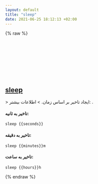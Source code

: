 ```yaml
---
layout: default
title: "sleep"
date: 2021-06-25 18:12:13 +02:00
---
```

{% raw %}
<h2 id="sleep">
  <a href="/fa/common/sleep.html">sleep</a> <a href="#sleep"><svg class="icon">
    <use href="/assets/images/unicode_sprite.svg#link" />
  </svg></a>
</h2>
> ایجاد تاخیر بر اساس زمان.
> اطلاعات بیشتر: <https://www.gnu.org/software/coreutils/sleep>.

#### تاخیر به ثانیه:
```shell
sleep {{seconds}}
```
#### تاخیر به دقیقه:
```shell
sleep {{minutes}}m
```
#### تاخیر به ساعت:
```shell
sleep {{hours}}h
```
{% endraw %}